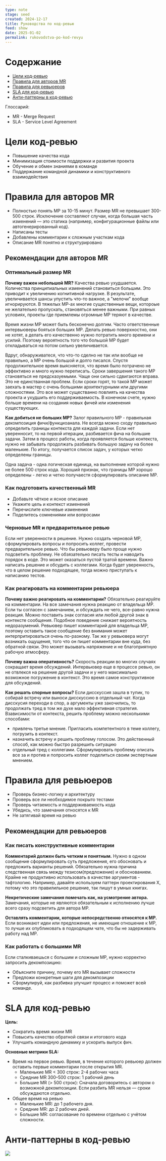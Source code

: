 ```yaml
---
type: note
stage: seed
created: 2024-12-17
title: Руководства по код-ревью
feed: show
date: 2025-01-02
permalink: rukovodstva-po-kod-revyu
---
```

# Содержание

- [Цели код-ревью](#цели-код-ревью)  
- [Правила для авторов MR](#правила-для-авторов-mr)  
- [Правила для ревьюеров](#правила-для-ревьюеров)  
- [SLA для код-ревью](#sla-для-код-ревью)  
- [Анти-паттерны в код-ревью](#анти-паттерны-в-код-ревью)  

Глоссарий:
- MR - Merge Request
- SLA - Service Level Agreement
# Цели код-ревью
- Повышение качества кода  
- Минимизация стоимости поддержки и развития проекта  
- Обучение и обмен знаниями в команде  
- Поддержание командной динамики и конструктивного взаимодействия
# Правила для авторов MR
- Полностью понять МР за 10-15 минут. Размер MR  не превышает 300-500 строк. Исключение составляют случаи, когда большая часть изменений — это статика (например, конфигурационные файлы или автогенерированный код).
- Написаны тесты
- Добавлены комментарии к сложным участкам кода
- Описание MR понятно и структурировано
## Рекомендации для авторов MR
### Оптимальный размер MR

**Почему важен небольшой MR?**
Качества ревью ухудшается. Количества принципиальных изменений становиться большим. Это приводит к увеличению когнитивной нагрузке. В результате, увеличивается шансы упустить что-то важное, а "мелочи" вообще игнорируются. В тяжелых МР-ах многие существенные вещи, котороые не желательно пропускать, становяться менее важными. При равных условиях, проекты где приемлемы огромные  МР теряют в качестве.

Время жизни МР может быть бесконечно долгим. Часто ответственные интервьюверы бояться больших МР. Делать ревью поверхностно, они не хотят, а делать его качественно нужно потратить много времени и усилий. Поэтому вероятность того что большой МР будет откладываться на потом сильно увеличивается. 

Вдруг, обнаруживатеся, что что-то сделно не так или вообще не правильно, а МР очень большой и долго писался. Спустя продолжительное время выясняется, что время было потрачено не эффективно и много нужно переписать. Сроки завершения такого МР становяться не предсказуемыми. Чаще они сильно сдвигаются вправа. Это не единстванная проблем. Если сроки горят, то такой МР может заехать в мастер с очень большими архитектурными или другими сложностями. Это все может существанно повлиять на качества проекта и ухудшить его поддерживаемость. В конечном счете, нужно больше времени на создания новых фичей или изменения существующих.

**Как добиться не больших МР?**
Залог правильного МР - правильная декомпозиция фичи/функциоанала. Не всегда можно сходу правильно определить границы контекста для каждой задачи. Если нет уверенносит, то на первой итерации, разбивается фича на большие задачи. Затем в процесс работы, когда проявляется больше контекста, нужно не забывать продолжать разбивать большую задачу на более маленькие. По итогу, получается список задач, у которых четко определены границы. 

Одна задача - одна логическая единица, на выполнение которой нужно не более 500 строк кода. Хороший признак, что границы МР хорошо определены - легко и четко получаестя сформулировать описание МР. 

### Как подготовить качественный MR
- Добавьте чёткое и ясное описание
- Укажите цель и контекст изменений
- Перечислите ключевые изменения
- Поделитесь сомнениями или вопросами
### Черновые MR и предварительное ревью
Если нет уверенности в решение. Нужно создать черновой МР, сформулировать вопросы и попросить коллег, провести предварительное ревью. Что бы ревьюверу было проще нужно подсветить проблему. Не обзязательно писать тесты и наводить порядок в коде. Это может оказаться пустой тратой времени. Важно написать решение и обсудить с коллегами. Когда будет уверенность, что в целом решение подходящее, тогда можно приступать к написанию тестов.
### Как реагировать на комментарии ревьюера
**Почему важно реагировать на комментарии?**
Обязательно реагируйте на комментарии. На все замечания нужна реакцию от владельца МР. Если ты согласен с замечанием, и обсуждать не чего, все-равно нужна реакция. Можно поставить знак согласия или любой другой знак в контексте сообщения. Подобное поведение снижает вероятность недоразумений. Ревьювер пишет комментарий для владельца МР, поэтому оставить такое сообщение без внимания может интерпритироваться очень по-разному. Так же у ревьювера могут возникать ощущения, того что он пишет комментарии вне куда, без обратной связи. Это может вызывать напряжение и не благоприятную рабочую атмосферу. 

**Почему важна оперативность?**
Скорость реакции во многих случаях сокращает время обсуждений. Интервьювер еще в процессе ревью, он не отвлекся на решение другой задачи и у него максимально возможное погружение в контекст. Это время самое конструктивное для обсуждений. 

**Как решать спорные вопросы?**
Если дисскуссия зашла в тупик, то собирай встречу или выноси дисскуссию в отдельный чат. Когда дисскусия переходи в спор, а аргументы уже закочились, то продолжать тред в том же духе мало эффективная стратегия. Взависимости от контекста, решить проблему можно несколькими способами:
- привлечь третье мнение. Пригласить компетентного в теме коллегу, погрузить в контекст.
- назначить встречу и решить проблему голосом. Это действенный способ, как можно быстро разрешить ситуацию
- отдельный тред с коллегами. Сформулировать проблему описать все за и против и попросить коллег поделиться своим экспертным мнением.
# Правила для ревьюеров
- Проверь бизнес-логику и архитектуру
- Проверь все ли необходимое покрыто тестами
- Проверь читаемость и поддерживаемость кода
- Убедись, что замечания относятся к MR
- Не затягивай время на ревью
## Рекомендации для ревьюеров
### Как писать конструктивные комментарии
**Комментарий должен быть четким и понятным.**  Нужно в одном сообщение сформулировать суть предложения, его обосновать и предложить варианты решений.  Обязательно нужна причина следственная связь между тезисом(предложение) и обоснованием. Крайне не продуктивно использовать в качестве аргументов - тафтологию. Например, давайте используем паттерн проектирования X, потому что это правилильное решение, так пишут в умных книгах.

**Некретические замечания помечать как, на усмотрение автора.** Замечания, которые не являются обязательным к исполнению лучше всего сразу подсветить для автора МР. 

**Оставлять комментарии, которые непосредственно относятся к МР.** Если возникают идеи или предложения, не имеющие отношение к МР, то лучше их опубликовать в подходящем чате, что бы не задерживать работу над МР.

### Как работать с большими MR
Если сталкиваешься с большим и сложным МР, нужно корректно запросить декомпозицию:
- Объясните причину, почему его MR вызывает сложности
- Предложи конкретные шаги для декомпозиции
- Сформулируй, как разбивка улучшит процесс и поможет всей команде.

# SLA для код-ревью
**Цель:**
- Сократить время жизни MR
- Повысить качество обратной связи и итогового кода
- Улучшить командную динамику и ускорить выпуск фич.

**Основные метрики SLA:**
- Время на первое ревью. Время, в течение которого ревьюер должен оставить первые комментарии после открытия MR.
	* Маленькие MR < 300 строк: 2-4 рабочих часа
	- Средние MR 300–500 строк: 1 рабочий день
	- Большие MR (> 500 строк): Сначала договоритесь с автором о возможной декомпозиции. Если разбить MR нельзя — сроки обсуждаются отдельно.
- Общее время на ревью
	- Маленькие MR: до 1 рабочего дня.
    - Средние MR: до 2 рабочих дней.
    - Большие MR: согласование по времени отдельно с учётом сложности.
# Анти-паттерны в код-ревью
<img src="/assets/img/Pasted image 20250102170022.png">